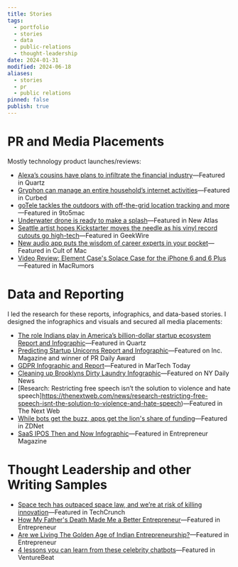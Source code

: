 ```yaml
---
title: Stories
tags:
  - portfolio
  - stories
  - data
  - public-relations
  - thought-leadership
date: 2024-01-31
modified: 2024-06-18
aliases:
  - stories
  - pr
  - public relations
pinned: false
publish: true
---
```


# PR and Media Placements

Mostly technology product launches/reviews:

- [Alexa’s cousins have plans to infiltrate the financial industry](https://qz.com/1185373/alexas-cousins-have-plans-to-infiltrate-the-financial-industry)—Featured in Quartz
- [Gryphon can manage an entire household’s internet activities](https://archive.curbed.com/2016/10/18/13320760/wifi-router-gryphon-children-internet-safety)—Featured in Curbed
- [goTele tackles the outdoors with off-the-grid location tracking and more](https://9to5toys.com/2017/07/17/gotele-location-tracker/)—Featured in 9to5mac
- [Underwater drone is ready to make a splash](https://newatlas.com/gladius-underwater-drone/48522/)—Featured in New Atlas
- [Seattle artist hopes Kickstarter moves the needle as his vinyl record cutouts go high-tech](https://www.geekwire.com/2016/seattle-artist-hopes-kickstarter-moves-needle-vinyl-record-cutouts-go-high-tech/)—Featured in GeekWire
- [New audio app puts the wisdom of career experts in your pocket](https://www.cultofmac.com/318339/new-audio-app-puts-the-wisdom-of-career-experts-in-your-pocket/)—Featured in Cult of Mac
- [Video Review: Element Case's Solace Case for the iPhone 6 and 6 Plus](https://www.macrumors.com/review/element-case-solace-for-iphone-6-plus/)—Featured in MacRumors

# Data and Reporting

I led the research for these reports, infographics, and data-based stories. I designed the infographics and visuals and secured all media placements:

- [The role Indians play in America’s billion-dollar startup ecosystem Report and Infographic](_graphic_design/the-role-indians-play-in-americas-billion-dollar-startup-ecosystem-report-and-infographic.md)—Featured in Quartz
- [Predicting Startup Unicorns Report and Infographic](_graphic_design/predicting-startup-unicorns-report-and-infographic.md)—Featured on Inc. Magazine and winner of PR Daily Award
- [GDPR Infographic and Report](_graphic_design/gdpr-infographic-and-report.md)—Featured in MarTech Today
- [Cleaning up Brooklyns Dirty Laundry Infographic](_graphic_design/cleaning-up-brooklyns-dirty-laundry-infographic.md)—Featured on NY Daily News
- [Research: Restricting free speech isn’t the solution to violence and hate speech]https://thenextweb.com/news/research-restricting-free-speech-isnt-the-solution-to-violence-and-hate-speech)—Featured in The Next Web
- [While bots get the buzz, apps get the lion's share of funding](https://www.zdnet.com/article/while-bots-get-the-buzz-apps-get-the-lions-share-of-funding-according-to-report/)—Featured in ZDNet
- [SaaS IPOS Then and Now Infographic](_graphic_design/saas-ipos-then-and-now-infographic.md)—Featured in Entrepreneur Magazine

# Thought Leadership and other Writing Samples

- [Space tech has outpaced space law, and we’re at risk of killing innovation](https://techcrunch.com/2018/07/11/space-tech-has-outpaced-space-law-and-were-at-risk-of-killing-innovation/)—Featured in TechCrunch
- [How My Father's Death Made Me a Better Entrepreneur](https://www.entrepreneur.com/leadership/how-my-fathers-death-made-me-a-better-entrepreneur/309399)—Featured in Entrepreneur
- [Are we Living The Golden Age of Indian Entrepreneurship?](https://www.entrepreneur.com/article/304530)—Featured in Entrepreneur
- [4 lessons you can learn from these celebrity chatbots](https://venturebeat.com/ai/4-lessons-you-can-learn-from-these-celebrity-chatbots/)—Featured in VentureBeat
